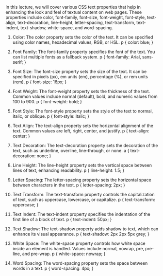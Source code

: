 In this lecture, we will cover various CSS text properties that help in enhancing the look and feel of textual content on web pages. These properties include color, font-family, font-size, font-weight, font-style, text-align, text-decoration, line-height, letter-spacing, text-transform, text-indent, text-shadow, white-space, and word-spacing.

1. Color:
The color property sets the color of the text. It can be specified using color names, hexadecimal values, RGB, or HSL.
p {
  color: blue;
}

2. Font Family:
The font-family property specifies the font of the text. You can list multiple fonts as a fallback system. 
p {
  font-family: Arial, sans-serif;
}

3. Font Size:
The font-size property sets the size of the text. It can be specified in pixels (px), em units (em), percentage (%), or rem units (rem). 
p {
  font-size: 16px;
}

4. Font Weight:
The font-weight property sets the thickness of the text. Common values include normal (default), bold, and numeric values from 100 to 900. 
p {
  font-weight: bold;
}

5. Font Style:
The font-style property sets the style of the text to normal, italic, or oblique. 
p {
  font-style: italic;
}

6. Text Align:
The text-align property sets the horizontal alignment of the text. Common values are left, right, center, and justify. 
p {
  text-align: center;
}

7. Text Decoration:
The text-decoration property sets the decoration of the text, such as underline, overline, line-through, or none. 
a {
  text-decoration: none;
}

8. Line Height:
The line-height property sets the vertical space between lines of text, enhancing readability. 
p {
  line-height: 1.5;
}

9. Letter Spacing:
The letter-spacing property sets the horizontal space between characters in the text. 
p {
  letter-spacing: 2px;
}

10. Text Transform:
The text-transform property controls the capitalization of text, such as uppercase, lowercase, or capitalize. 
p {
  text-transform: uppercase;
}

11. Text Indent:
The text-indent property specifies the indentation of the first line of a block of text. 
p {
  text-indent: 50px;
}

12. Text Shadow:
The text-shadow property adds shadow to text, which can enhance its visual appearance. 
p {
  text-shadow: 2px 2px 5px grey;
}

13. White Space:
The white-space property controls how white space inside an element is handled. Values include normal, nowrap, pre, pre-line, and pre-wrap. 
p {
  white-space: nowrap;
}

14. Word Spacing:
The word-spacing property sets the space between words in a text. 
p {
  word-spacing: 4px;
}